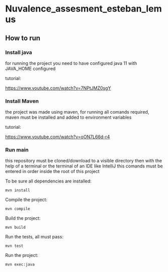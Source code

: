 # Nuvalence_assesment_esteban_lemus 
## How to run
###  Install java 
for running the project you need to have configured java 11 with JAVA_HOME configured

tutorial:

https://www.youtube.com/watch?v=7NPtJMZ0sgY

###  Install Maven
the project was made using maven, for running all comands required, maven must be installed and added to environment variables

tutorial:

https://www.youtube.com/watch?v=oON7L66d-r4

###  Run main
this repository must be cloned/download to a visible directory then with the help of a terminal or the terminal of an IDE 
like IntelliJ this comands must be entered in order inside the root of this project

To be sure all dependencies are installed:

`mvn install`

Compile the project:

`mvn compile`

Build the project:

`mvn build`

Run the tests, all must pass:

`mvn test`

Run the project:

`mvn exec:java`